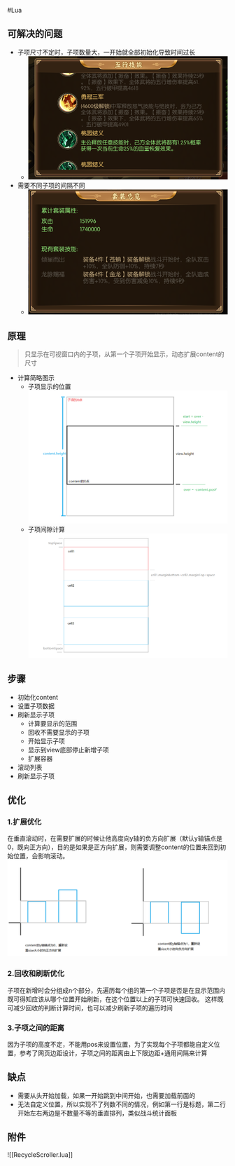 #Lua 

## 可解决的问题
- 子项尺寸不定时，子项数量大，一开始就全部初始化导致时间过长
	- ![](file/Pasted%20image%2020230203095202.png)
- 需要不同子项的间隔不同
	- ![](file/Pasted%20image%2020230203095403.png)

## 原理
>只显示在可视窗口内的子项，从第一个子项开始显示，动态扩展content的尺寸
- 计算简略图示
	- 子项显示的位置![](file/Pasted%20image%2020230206020559.png)
	- 子项间隙计算![](file/Pasted%20image%2020230206023551.png)

## 步骤
- 初始化content
- 设置子项数据
- 刷新显示子项
	- 计算要显示的范围
	- 回收不需要显示的子项
	- 开始显示子项
	- 显示到view底部停止新增子项
	- 扩展容器
- 滚动列表
- 刷新显示子项

## 优化

### 1.扩展优化
在垂直滚动时，在需要扩展的时候让他高度向y轴的负方向扩展（默认y轴锚点是0，既向正方向），目的是如果是正方向扩展，则需要调整content的位置来回到初始位置，会影响滚动。
![](file/contenty.png)

### 2.回收和刷新优化
子项在新增时会分组成n个部分，先遍历每个组的第一个子项是否是在显示范围内既可得知应该从哪个位置开始刷新，在这个位置以上的子项可快速回收。
这样既可减少回收的判断计算时间，也可以减少刷新子项的遍历时间

### 3.子项之间的距离
因为子项的高度不定，不能用pos来设置位置，为了实现每个子项都能自定义位置，参考了网页边距设计，子项之间的距离由上下限边距+通用间隔来计算

## 缺点
- 需要从头开始加载，如果一开始跳到中间开始，也需要加载前面的
- 无法自定义位置，所以实现不了列数不同的情况，例如第一行是标题，第二行开始左右两边是不数量不等的垂直排列，类似战斗统计面板


## 附件
![[RecycleScroller.lua]]